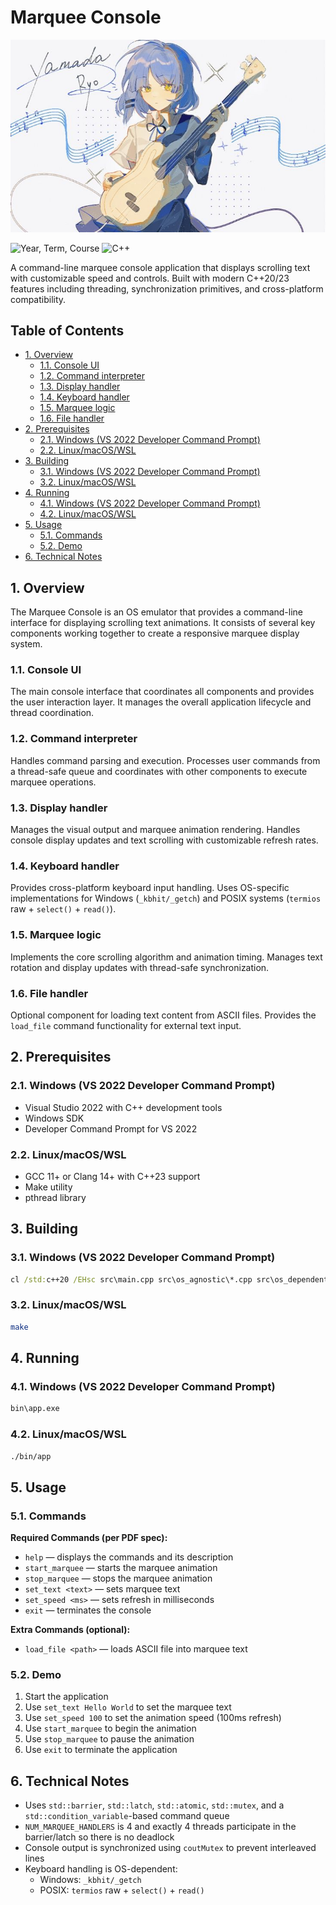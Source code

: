 # Marquee Console <!-- omit from toc -->

![title](./assets/readme/title.jpg)

<!-- Refer to https://shields.io/badges for usage -->

![Year, Term, Course](https://img.shields.io/badge/AY2526--T1-CSOPESY-blue) ![C++](https://img.shields.io/badge/C++-%2300599C.svg?logo=c%2B%2B&logoColor=white)

A command-line marquee console application that displays scrolling text with customizable speed and controls. Built with modern C++20/23 features including threading, synchronization primitives, and cross-platform compatibility.

## Table of Contents <!-- omit from toc -->

- [1. Overview](#1-overview)
  - [1.1. Console UI](#11-console-ui)
  - [1.2. Command interpreter](#12-command-interpreter)
  - [1.3. Display handler](#13-display-handler)
  - [1.4. Keyboard handler](#14-keyboard-handler)
  - [1.5. Marquee logic](#15-marquee-logic)
  - [1.6. File handler](#16-file-handler)
- [2. Prerequisites](#2-prerequisites)
  - [2.1. Windows (VS 2022 Developer Command Prompt)](#21-windows-vs-2022-developer-command-prompt)
  - [2.2. Linux/macOS/WSL](#22-linuxmacoswsl)
- [3. Building](#3-building)
  - [3.1. Windows (VS 2022 Developer Command Prompt)](#31-windows-vs-2022-developer-command-prompt)
  - [3.2. Linux/macOS/WSL](#32-linuxmacoswsl)
- [4. Running](#4-running)
  - [4.1. Windows (VS 2022 Developer Command Prompt)](#41-windows-vs-2022-developer-command-prompt)
  - [4.2. Linux/macOS/WSL](#42-linuxmacoswsl)
- [5. Usage](#5-usage)
  - [5.1. Commands](#51-commands)
  - [5.2. Demo](#52-demo)
- [6. Technical Notes](#6-technical-notes)

## 1. Overview

The Marquee Console is an OS emulator that provides a command-line interface for displaying scrolling text animations. It consists of several key components working together to create a responsive marquee display system.

### 1.1. Console UI

The main console interface that coordinates all components and provides the user interaction layer. It manages the overall application lifecycle and thread coordination.

### 1.2. Command interpreter

Handles command parsing and execution. Processes user commands from a thread-safe queue and coordinates with other components to execute marquee operations.

### 1.3. Display handler

Manages the visual output and marquee animation rendering. Handles console display updates and text scrolling with customizable refresh rates.

### 1.4. Keyboard handler

Provides cross-platform keyboard input handling. Uses OS-specific implementations for Windows (`_kbhit/_getch`) and POSIX systems (`termios` raw + `select()` + `read()`).

### 1.5. Marquee logic

Implements the core scrolling algorithm and animation timing. Manages text rotation and display updates with thread-safe synchronization.

### 1.6. File handler

Optional component for loading text content from ASCII files. Provides the `load_file` command functionality for external text input.

## 2. Prerequisites

### 2.1. Windows (VS 2022 Developer Command Prompt)

- Visual Studio 2022 with C++ development tools
- Windows SDK
- Developer Command Prompt for VS 2022

### 2.2. Linux/macOS/WSL

- GCC 11+ or Clang 14+ with C++23 support
- Make utility
- pthread library

## 3. Building

### 3.1. Windows (VS 2022 Developer Command Prompt)

```bat
cl /std:c++20 /EHsc src\main.cpp src\os_agnostic\*.cpp src\os_dependent\*.cpp /Fe:bin\app.exe
```

### 3.2. Linux/macOS/WSL

```bash
make
```

## 4. Running

### 4.1. Windows (VS 2022 Developer Command Prompt)

```bat
bin\app.exe
```

### 4.2. Linux/macOS/WSL

```bash
./bin/app
```

## 5. Usage

### 5.1. Commands

**Required Commands (per PDF spec):**

- `help` — displays the commands and its description
- `start_marquee` — starts the marquee animation
- `stop_marquee` — stops the marquee animation
- `set_text <text>` — sets marquee text
- `set_speed <ms>` — sets refresh in milliseconds
- `exit` — terminates the console

**Extra Commands (optional):**

- `load_file <path>` — loads ASCII file into marquee text

### 5.2. Demo

1. Start the application
2. Use `set_text Hello World` to set the marquee text
3. Use `set_speed 100` to set the animation speed (100ms refresh)
4. Use `start_marquee` to begin the animation
5. Use `stop_marquee` to pause the animation
6. Use `exit` to terminate the application

## 6. Technical Notes

- Uses `std::barrier`, `std::latch`, `std::atomic`, `std::mutex`, and a `std::condition_variable`-based command queue
- `NUM_MARQUEE_HANDLERS` is 4 and exactly 4 threads participate in the barrier/latch so there is no deadlock
- Console output is synchronized using `coutMutex` to prevent interleaved lines
- Keyboard handling is OS-dependent:
  - Windows: `_kbhit/_getch`
  - POSIX: `termios` raw + `select()` + `read()`
